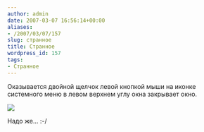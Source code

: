 ```yaml
---
author: admin
date: 2007-03-07 16:56:14+00:00
aliases:
- /2007/03/07/157
slug: странное
title: Странное
wordpress_id: 157
tags:
- Странное
---
```


Оказывается двойной щелчок левой кнопкой мыши на иконке системного меню в левом верхнем углу окна закрывает окно. 

![](/2007/03/dblclick.png)

Надо же... :-/
